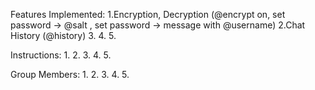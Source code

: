 Features Implemented:
1.Encryption, Decryption (@encrypt on, set password ->  @salt <salt from username>, set password -> message with @username<message>)
2.Chat History (@history)
3.
4.
5.


Instructions:
1.
2.
3.
4.
5.


Group Members:
1.
2.
3.
4.
5.